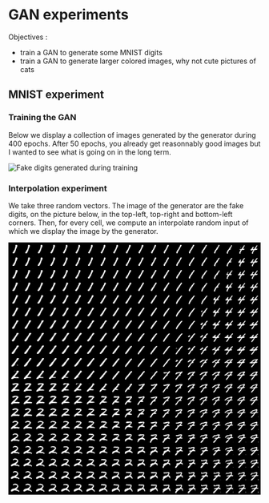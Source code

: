 # GAN experiments

Objectives : 

- train a GAN to generate some MNIST digits
- train a GAN to generate larger colored images, why not cute pictures of cats 

## MNIST experiment

### Training the GAN

Below we display a collection of images generated by the generator during 400 epochs. After 50 epochs, you already get
reasonnably good images but I wanted to see what is going on in the long term.

![Fake digits generated during training](mnist.gif)

### Interpolation experiment

We take three random vectors. The image of the generator are the fake digits, on the picture below, in the top-left, top-right and bottom-left corners. Then, for every cell, we compute an interpolate random input of which we display the image by the generator.

![The fake digits generated by the generator given three random seed](interpolated.png)
